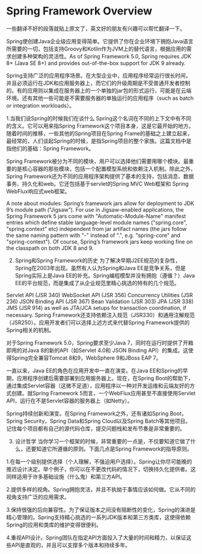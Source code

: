 # Spring Framework Overview

一些翻译不好的段落就贴上原文了，英文好的朋友有兴趣可以帮忙翻译一下。

Spring使创建Java企业级应用变得简单。它提供了你在企业环境下拥抱Java语言所需要的一切，包括支持Groovy和Kotlin作为JVM上的替代语言，根据应用的需求创建多种架构的灵活性。As of Spring Framework 5.0, Spring requires JDK 8+ (Java SE 8+) and provides out-of-the-box support for JDK 9 already.

Spring支持广泛的应用程序场景。在大型企业中，应用程序经常运行很长时间，并且必须运行在JDK和应用服务器上，而它们的升级周期是不受普通开发者控制的。有的应用则以集成在服务器上的一个单独的jar包的形式运行，可能是在云端环境。还有其他一些可能是不需要服务器的单独运行的应用程序（such as batch or integration workloads）。

1.当我们说Spring的时候我们在谈什么
Spring这个名词在不同的上下文中有不同的含义。它可以用来指Spring Framework这个项目本身，这是它最开始的地方。随着时间的推移，一些其他的Spring项目在Spring Frame的基础之上建立起来，最经常的，人们谈起Spring的时候，是指Spring项目的整个家族。这篇文档中是指他们的基础：Spring Framework。

Spring Framework被分为不同的模块，用户可以选择他们需要用哪个模块。最重要的是核心容器的那些模块，包括一个配置模型系统和依赖注入机制。除此之外，Spring Framework还为不同的应用程序架构提供了基本的支持，包括消息、数据事务、持久化和web。它还包括基于servlet的Spring MVC Web框架和 Spring WebFlux响应式web框架。

A note about modules: Spring’s framework jars allow for deployment to JDK 9’s module path ("Jigsaw"). For use in Jigsaw-enabled applications, the Spring Framework 5 jars come with "Automatic-Module-Name" manifest entries which define stable language-level module names ("spring.core", "spring.context" etc) independent from jar artifact names (the jars follow the same naming pattern with "-" instead of ".", e.g. "spring-core" and "spring-context"). Of course, Spring’s framework jars keep working fine on the classpath on both JDK 8 and 9.

2. Spring和Spring Framework的历史
为了解决早期J2EE规范的复杂性，Spring在2003年出现。虽然有人认为Spring和Java EE是竞争关系，但是Spring实际上是Java EE的补充。Spring编程模型并没有拥抱（遵循？）Java EE的平台规范，而是集成了从企业规范里精心挑选的特有的几个规范。

Servlet API (JSR 340)
WebSocket API (JSR 356)
Concurrency Utilities (JSR 236)
JSON Binding API (JSR 367)
Bean Validation (JSR 303)
JPA (JSR 338)
JMS (JSR 914)
as well as JTA/JCA setups for transaction coordination, if necessary.
Spring Framework还支持依赖注入规范（JSR330）和通用注解规范（JSR250）。应用开发者们可以选择上述方式来代替Spring Framework提供的Spring相关的机制。

对于Spring Framework 5.0，Spring要求至少Java 7，同时在运行时提供了开箱即用的对Java 8的新的API（如Servlet 4.0和 JSON Binding API）的集成。这使得Spring完全兼容Tomcat 8和9，WebSphere 9和JBoss EAP 7。

一直以来，Java EE的角色在应用开发中一直在演变。在Java EE和Spring的早期，应用程序创建后需要部署到应用服务器上。现在，在Spring Boot的帮助下，通过集成Servlet容器（这微不足道），应用程序以一种对开发运维和云端友好的方式创建。就Spring Framework 5而言，一个WebFlux应用甚至不直接使用Servlet API，运行在不是Servlet容器的服务器上（如Netty）。

Spring持续创新和演变。在Spring Framework之外，还有诸如Spring Boot，Spring Security，Spring Data和Spring Cloud以及Spring Batch等其他项目。记住每个项目都有自己的源代码仓库，提交问题栈和发布节奏是非常重要的。

3. 设计哲学
当你学习一个框架的时候，非常重要的一点是，不仅要知道它做了什么，还要知道它所遵循的原则。下面几点是Spring Framework的指导原则。

1.在每一个级别提供选择（个人理解，不强迫用户选择）。Spring让你尽可能晚的推迟设计决定。举个例子，你可以在不更改代码的情况下，切换持久化提供者。这同样适用于许多基础设施（什么鬼）和第三方API。

2.提供多样的视角。Spring拥抱灵活，并且不执拗于事情应该如何做。它从不同的视角支持广泛的应用需求。

3.保持很强的后向兼容性。为了保证版本之间没有阻断性的变化，Spring的演进是精心管理的。Spring支持精心挑选的一系列JDK版本和第三方类库，这使得依赖Spring的应用和类库的维护变得很便利。

4.重视API设计。Spring团队在指定API方面投入了大量的时间和精力，以保证这些API是直观的，并且可以支撑多个版本和持续多年。
